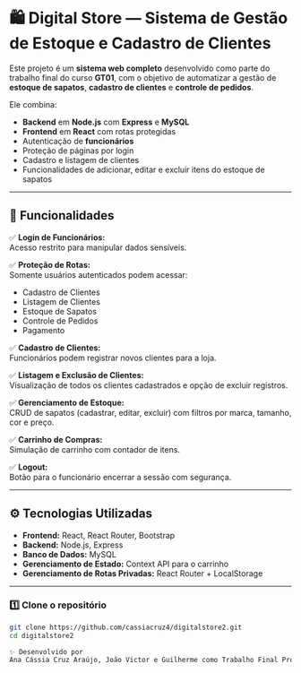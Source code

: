 # 🛍️ Digital Store — Sistema de Gestão de Estoque e Cadastro de Clientes

Este projeto é um **sistema web completo** desenvolvido como parte do trabalho final do curso **GT01**, com o objetivo de automatizar a gestão de **estoque de sapatos**, **cadastro de clientes** e **controle de pedidos**.  

Ele combina:
- **Backend** em **Node.js** com **Express** e **MySQL**
- **Frontend** em **React** com rotas protegidas
- Autenticação de **funcionários**
- Proteção de páginas por login
- Cadastro e listagem de clientes
- Funcionalidades de adicionar, editar e excluir itens do estoque de sapatos

---

## 🚀 **Funcionalidades**

✅ **Login de Funcionários:**  
Acesso restrito para manipular dados sensíveis.  

✅ **Proteção de Rotas:**  
Somente usuários autenticados podem acessar:
- Cadastro de Clientes
- Listagem de Clientes
- Estoque de Sapatos
- Controle de Pedidos
- Pagamento

✅ **Cadastro de Clientes:**  
Funcionários podem registrar novos clientes para a loja.  

✅ **Listagem e Exclusão de Clientes:**  
Visualização de todos os clientes cadastrados e opção de excluir registros.

✅ **Gerenciamento de Estoque:**  
CRUD de sapatos (cadastrar, editar, excluir) com filtros por marca, tamanho, cor e preço.

✅ **Carrinho de Compras:**  
Simulação de carrinho com contador de itens.

✅ **Logout:**  
Botão para o funcionário encerrar a sessão com segurança.

---

## ⚙️ **Tecnologias Utilizadas**

- **Frontend:** React, React Router, Bootstrap
- **Backend:** Node.js, Express
- **Banco de Dados:** MySQL
- **Gerenciamento de Estado:** Context API para o carrinho
- **Gerenciamento de Rotas Privadas:** React Router + LocalStorage

---

### 1️⃣ Clone o repositório
```bash
git clone https://github.com/cassiacruz4/digitalstore2.git
cd digitalstore2

✨ Desenvolvido por
Ana Cássia Cruz Araújo, João Victor e Guilherme como Trabalho Final Projeto Geração Tech 2025.1



